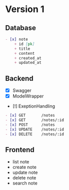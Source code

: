 # Version 1

## Database

```md
- [x] note
    + id [pk]
    + title
    + content
    + created_at
    + updated_at
```

## Backend
- [x] Swagger
- [x] ModelWrapper
- [!] ExeptionHandling
```md
- [x] GET       /notes
- [x] GET       /notes/:id
- [x] POST      /notes
- [x] UPDATE    /notes/:id
- [x] DELETE    /notes/:id
```

## Frontend

- list note
- create note
- update note
- delete note
- search note